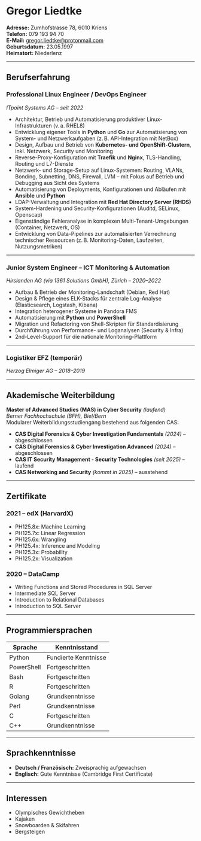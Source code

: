 # Gregor Liedtke

**Adresse:** Zumhofstrasse 78, 6010 Kriens  
**Telefon:** 079 193 94 70  
**E-Mail:** [gregor.liedtke@protonmail.com](mailto:gregor.liedtke@protonmail.com)  
**Geburtsdatum:** 23.05.1997  
**Heimatort:** Niederlenz  

---

## Berufserfahrung

### **Professional Linux Engineer / DevOps Engineer**  
*ITpoint Systems AG – seit 2022*

- Architektur, Betrieb und Automatisierung produktiver Linux-Infrastrukturen (v. a. RHEL8)  
- Entwicklung eigener Tools in **Python** und **Go** zur Automatisierung von System- und Netzwerkaufgaben (z. B. API-Integration mit NetBox)  
- Design, Aufbau und Betrieb von **Kubernetes- und OpenShift-Clustern**, inkl. Netzwerk, Security und Monitoring  
- Reverse-Proxy-Konfiguration mit **Traefik** und **Nginx**, TLS-Handling, Routing und L7-Dienste  
- Netzwerk- und Storage-Setup auf Linux-Systemen: Routing, VLANs, Bonding, Subnetting, DNS, Firewall, LVM – mit Fokus auf Betrieb und Debugging aus Sicht des Systems  
- Automatisierung von Deployments, Konfigurationen und Abläufen mit **Ansible** und **Python**  
- LDAP-Verwaltung und Integration mit **Red Hat Directory Server (RHDS)**  
- System-Hardening und Security-Konfigurationen (Auditd, SELinux, Openscap)  
- Eigenständige Fehleranalyse in komplexen Multi-Tenant-Umgebungen (Container, Netzwerk, OS)
- Entwicklung von Data-Pipelines zur automatisierten Verrechnung technischer Ressourcen (z. B. Monitoring-Daten, Laufzeiten, Nutzungsmetriken)

---

### **Junior System Engineer – ICT Monitoring & Automation**  
*Hirslanden AG (via 1361 Solutions GmbH), Zürich – 2020–2022*

- Aufbau & Betrieb der Monitoring-Landschaft (Debian, Red Hat)  
- Design & Pflege eines ELK-Stacks für zentrale Log-Analyse (Elasticsearch, Logstash, Kibana)  
- Integration heterogener Systeme in Pandora FMS  
- Automatisierung mit **Python** und **PowerShell**  
- Migration und Refactoring von Shell-Skripten für Standardisierung  
- Durchführung von Performance- und Loganalysen (Security & Infra)  
- 2nd-Level-Support für die nationale Monitoring-Plattform

---

### **Logistiker EFZ (temporär)**  
*Herzog Elmiger AG – 2018–2019*

---

## Akademische Weiterbildung

**Master of Advanced Studies (MAS) in Cyber Security** *(laufend)*  
*Berner Fachhochschule (BFH), Biel/Bern*  
Modularer Weiterbildungsstudiengang bestehend aus folgenden CAS:

- **CAS Digital Forensics & Cyber Investigation Fundamentals** *(2024)* – abgeschlossen  
- **CAS Digital Forensics & Cyber Investigation Advanced** *(2024)* – abgeschlossen  
- **CAS IT Security Management - Security Technologies** *(seit 2025)* – laufend
- **CAS Networking and Security** *(kommt in 2025)* – ausstehend 

---

## Zertifikate

### 2021 – edX (HarvardX)
- PH125.8x: Machine Learning  
- PH125.7x: Linear Regression  
- PH125.6x: Wrangling  
- PH125.4x: Inference and Modeling  
- PH125.3x: Probability  
- PH125.2x: Visualization

### 2020 – DataCamp
- Writing Functions and Stored Procedures in SQL Server  
- Intermediate SQL Server  
- Introduction to Relational Databases  
- Introduction to SQL Server

---

## Programmiersprachen

| Sprache    | Kenntnisstand          |
|------------|------------------------|
| Python     | Fundierte Kenntnisse   |
| PowerShell | Fortgeschritten        |
| Bash       | Fortgeschritten        |
| R          | Fortgeschritten        |
| Golang     | Grundkenntnisse        |
| Perl       | Grundkenntnisse        |
| C          | Fortgeschritten        |
| C++        | Grundkenntnisse        |

---

## Sprachkenntnisse

- **Deutsch / Französisch:** Zweisprachig aufgewachsen 
- **Englisch:** Gute Kenntnisse (Cambridge First Certificate)

---

## Interessen

- Olympisches Gewichtheben  
- Kajaken  
- Snowboarden & Skifahren  
- Bergsteigen
